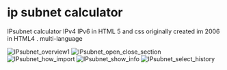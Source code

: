 # ip subnet calculator
IPsubnet calculator IPv4 IPv6 in HTML 5 and css
originally created im 2006 in HTML4
.
multi-language

![IPsubnet_overview1](https://github.com/jmpep/IPsubnet/blob/master/pictures/ip-subnet-pitc1.png)
![IPsubnet_open_close_section](https://github.com/jmpep/IPsubnet/blob/master/pictures/ip-subnet-pitc2-open-close.png)
![IPsubnet_how_import](https://github.com/jmpep/IPsubnet/blob/master/pictures/ip-subnet-pitc3-import.png)
![IPsubnet_show_info](https://github.com/jmpep/IPsubnet/blob/master/pictures/ip-subnet-pitc4-info.png)
![IPsubnet_select_history](https://github.com/jmpep/IPsubnet/blob/master/pictures/ip-subnet-pitc5-history.png)
